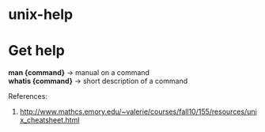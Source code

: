 # unix-help

# Get help
**man {command}** -> manual on a command\
**whatis {command}** -> short description of a command

References:
1. http://www.mathcs.emory.edu/~valerie/courses/fall10/155/resources/unix_cheatsheet.html
